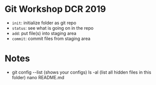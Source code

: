 # Git Workshop DCR 2019 

- `init`: initialize folder as git repo
- `status`: see what is going on in the repo 
- `add`: put file(s) into staging area 
- `commit`: commit files from staging area 

# Notes 

- git config --list (shows your configs)
ls -al (list all hidden files in this folder) 
nano README.md

